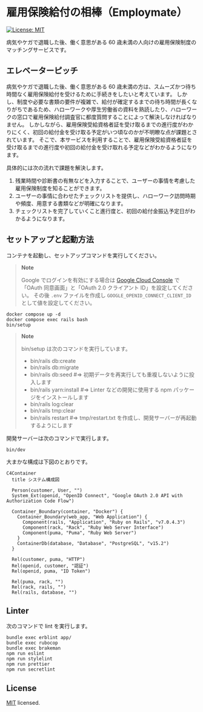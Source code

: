 # 雇用保険給付の相棒（Employmate）

<p>
  <a href="https://github.com/maeda-m/employmate/blob/main/LICENSE" target="_blank">
    <img alt="License: MIT" src="https://img.shields.io/badge/License-MIT-yellow.svg" />
  </a>
</p>

病気やケガで退職した後、働く意思がある 60 歳未満の人向けの雇用保険制度のマッチングサービスです。

## エレベーターピッチ

病気やケガで退職した後、働く意思がある 60 歳未満の方は、スムーズかつ待ち時間なく雇用保険給付を受けるために手続きをしたいと考えています。
しかし、制度や必要な書類の要件が複雑で、給付が確定するまでの待ち時間が長くなりがちであるため、ハローワークや厚生労働省の資料を熟読したり、ハローワークの窓口で雇用保険給付調査官に都度質問することによって解決しなければなりません。
しかしながら、雇用保険受給資格者証を受け取るまでの進行度がわかりにくく、初回の給付金を受け取る予定がいつ頃なのかが不明瞭な点が課題とされています。
そこで、本サービスを利用することで、雇用保険受給資格者証を受け取るまでの進行度や初回の給付金を受け取れる予定などがわかるようになります。

具体的には次の流れで課題を解決します。

1. 残業時間や診断書の有無などを入力することで、ユーザーの事情を考慮した雇用保険制度を知ることができます。
2. ユーザーの事情に合わせたチェックリストを提供し、ハローワーク訪問時期や頻度、用意する書類などが明確になります。
3. チェックリストを完了していくこと進行度と、初回の給付金振込予定日がわかるようになります。

## セットアップと起動方法

コンテナを起動し、セットアップコマンドを実行してください。

> **Note**
>
> Google でログインを有効にする場合は [Google Cloud Console](https://console.cloud.google.com/) で「OAuth 同意画面」と「OAuth 2.0 クライアント ID」を設定してください。
> その後 `.env` ファイルを作成し `GOOGLE_OPENID_CONNECT_CLIENT_ID` として値を設定してください。

```shell
docker compose up -d
docker compose exec rails bash
bin/setup
```

> **Note**
>
> bin/setup は次のコマンドを実行しています。
>
> - bin/rails db:create
> - bin/rails db:migrate
> - bin/rails db:seed #=> 初期データを再実行しても重複しないように投入します
> - bin/rails yarn:install #=> Linter などの開発に使用する npm パッケージをインストールします
> - bin/rails log:clear
> - bin/rails tmp:clear
> - bin/rails restart #=> tmp/restart.txt を作成し、開発サーバーが再起動するようにします

開発サーバーは次のコマンドで実行します。

```shell
bin/dev
```

大まかな構成は下図のとおりです。

```mermaid
C4Container
  title システム構成図

  Person(customer, User, "")
  System_Ext(openid, "OpenID Connect", "Google OAuth 2.0 API with Authorization Code Flow")

  Container_Boundary(container, "Docker") {
    Container_Boundary(web_app, "Web Application") {
      Component(rails, "Application", "Ruby on Rails", "v7.0.4.3")
      Component(rack, "Rack", "Ruby Web Server Interface")
      Component(puma, "Puma", "Ruby Web Server")
    }
    ContainerDb(database, "Database", "PostgreSQL", "v15.2")
  }

  Rel(customer, puma, "HTTP")
  Rel(openid, customer, "認証")
  Rel(openid, puma, "ID Token")

  Rel(puma, rack, "")
  Rel(rack, rails, "")
  Rel(rails, database, "")

```

## Linter

次のコマンドで lint を実行します。

```shell
bundle exec erblint app/
bundle exec rubocop
bundle exec brakeman
npm run eslint
npm run stylelint
npm run prettier
npm run secretlint
```

## License

[MIT](https://github.com/maeda-m/employmate/blob/main/LICENSE) licensed.
